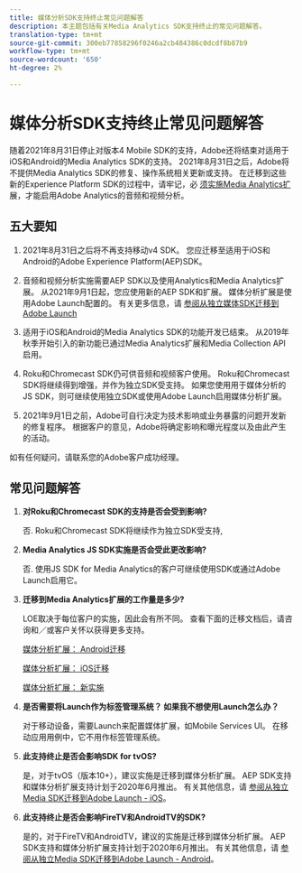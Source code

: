 ```yaml
---
title: 媒体分析SDK支持终止常见问题解答
description: 本主题包括有关Media Analytics SDK支持终止的常见问题解答。
translation-type: tm+mt
source-git-commit: 300eb77858296f0246a2cb484386c0dcdf8b87b9
workflow-type: tm+mt
source-wordcount: '650'
ht-degree: 2%

---
```



# 媒体分析SDK支持终止常见问题解答

随着2021年8月31日停止对版本4 Mobile SDK的支持，Adobe还将结束对适用于iOS和Android的Media Analytics SDK的支持。 2021年8月31日之后，Adobe将不提供Media Analytics SDK的修复、操作系统相关更新或支持。  在迁移到这些新的Experience Platform SDK的过程中，请牢记，必 [须实施Media Analytics扩](https://aep-sdks.gitbook.io/docs/using-mobile-extensions/adobe-media-analytics) 展，才能启用Adobe Analytics的音频和视频分析。

## 五大要知

1. 2021年8月31日之后将不再支持移动v4 SDK。 您应迁移至适用于iOS和Android的Adobe Experience Platform(AEP)SDK。

1. 音频和视频分析实施需要AEP SDK以及使用Analytics和Media Analytics扩展。 从2021年9月1日起，您应使用新的AEP SDK和扩展。  媒体分析扩展是使用Adobe Launch配置的。  有关更多信息，请 [参阅从独立媒体SDK迁移到Adobe Launch](https://docs.adobe.com/content/help/en/media-analytics/using/sdk-implement/sdk-to-launch/sdk-to-launch-migration.html)

1. 适用于iOS和Android的Media Analytics SDK的功能开发已结束。  从2019年秋季开始引入的新功能已通过Media Analytics扩展和Media Collection API启用。

1. Roku和Chromecast SDK仍可供音频和视频客户使用。 Roku和Chromecast SDK将继续得到增强，并作为独立SDK受支持。  如果您使用用于媒体分析的JS SDK，则可继续使用独立SDK或使用Adobe Launch启用媒体分析扩展。

1. 2021年9月1日之前，Adobe可自行决定为技术影响或业务暴露的问题开发新的修复程序。 根据客户的意见，Adobe将确定影响和曝光程度以及由此产生的活动。

如有任何疑问，请联系您的Adobe客户成功经理。

## 常见问题解答

1. **对Roku和Chromecast SDK的支持是否会受到影响&#x200B;?**

   否.  Roku和Chromecast SDK将继续作为独立SDK受支持&#x200B;,
1. **Media Analytics JS SDK实施是否会受此更改影响&#x200B;?**

   否.  使用JS SDK for Media Analytics的客户可继续使用SDK或通过Adobe Launch启用它。
&#x200B;
1. **迁移到Media Analytics扩展的工作量是多少&#x200B;?**

   LOE取决于每位客户的实施，因此会有所不同。  查看下面的迁移文档后，请咨询和／或客户关怀以获得更多支持。

   [媒体分析扩展： Android迁移](https://docs.adobe.com/content/help/en/media-analytics/using/sdk-implement/sdk-to-launch/sdk-to-launch-migration-platforms/sdk-to-launch-migration-android.html)

   [媒体分析扩展： iOS迁移](https://docs.adobe.com/content/help/en/media-analytics/using/sdk-implement/sdk-to-launch/sdk-to-launch-migration-platforms/sdk-to-launch-migration-ios.html)

   [媒体分析扩展： 新实施](https://aep-sdks.gitbook.io/docs/using-mobile-extensions/adobe-media-analytics)

1. **是否需要将Launch作为标签管理系统？ 如果我不想使用Launch怎么办？**

   对于移动设备，需要Launch来配置媒体扩展，如Mobile Services UI。 在移动应用用例中，它不用作标签管理系统。

1. **此支持终止是否会影响SDK for tvOS?**

   是，对于tvOS（版本10+），建议实施是迁移到媒体分析扩展。  AEP SDK支持和媒体分析扩展支持计划于2020年6月推出。  有关其他信息，请 [参阅从独立Media SDK迁移到Adobe Launch - iOS](https://docs.adobe.com/content/help/en/media-analytics/using/sdk-implement/sdk-to-launch/sdk-to-launch-migration-platforms/sdk-to-launch-migration-ios.html)。

1. **此支持终止是否会影响FireTV和AndroidTV的SDK&#x200B;?**

   是的，对于FireTV和AndroidTV，建议的实施是迁移到媒体分析扩展。  AEP SDK支持和媒体分析扩展支持计划于2020年6月推出。  有关其他信息，请 [参阅从独立Media SDK迁移到Adobe Launch - Android](https://docs.adobe.com/content/help/en/media-analytics/using/sdk-implement/sdk-to-launch/sdk-to-launch-migration-platforms/sdk-to-launch-migration-android.html)。
